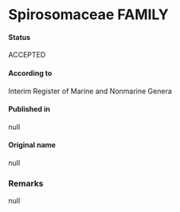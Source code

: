Spirosomaceae FAMILY
=======

#### Status
ACCEPTED

#### According to
Interim Register of Marine and Nonmarine Genera

#### Published in
null

#### Original name
null

### Remarks
null